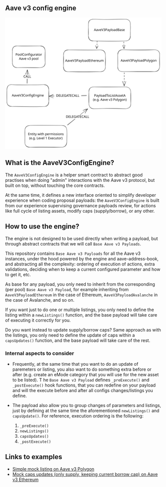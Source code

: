 ## Aave v3 config engine

![Alt text](/resources/configs-engine.svg)

## What is the AaveV3ConfigEngine?

The `AaveV3ConfigEngine` is a helper smart contract to abstract good practises when doing "admin" interactions with the Aave v3 protocol, but built on top, without touching the core contracts.

At the same time, it defines a new interface oriented to simplify developer experience when coding proposal payloads: the `AaveV3ConfigEngine` is built from our experience supervising governance payloads review, for actions like full cycle of listing assets, modify caps (supply/borrow), or any other.

## How to use the engine?

The engine is not designed to be used directly when writing a payload, but through abstract contracts that we will call `Base Aave v3 Payloads`.

This repository contains `Base Aave v3 Payloads` for all the Aave v3 instances, under the hood powered by the engine and aave-address-book, and abstracting all the complexity: ordering of execution of actions, extra validations, deciding when to keep a current configured parameter and how to get it, etc.

As base for any payload, you only need to inherit from the corresponding (per pool) `Base Aave v3 Payload`, for example inheriting from `AaveV3PayloadEthereum` in the case of Ethereum, `AaveV3PayloadAvalanche` in the case of Avalanche, and so on.

If you want just to do one or multiple listings, you only need to define the listing within a `newListings()` function, and the base payload will take care of executing it correctly for you.

Do you want instead to update supply/borrow caps? Same approach as with the listings, you only need to define the update of caps within a `capsUpdates()` function, and the base payload will take care of the rest.

### Internal aspects to consider

- Frequently, at the same time that you want to do an update of paremeters or listing, you also want to do something extra before or after (e.g. create an eMode category that you will use for the new asset to be listed).
T
he `Base Aave v3 Payload` defines `_preExecute()` and `_postExecute()` hook functions, that you can redefine on your payload and will the execute before and after all configs changes/listings you define.

- The payload also allow you to group changes of parameters and listings, just by defining at the same time the aforementioned `newListings()` and `capsUpdate()`. For reference, execution ordering is the following:
  1. `_preExecute()`
  2. `newListings()`
  3. `capsUpdates()`
  4. `_postExecute()`

## Links to examples
- [Simple mock listing on Aave v3 Polygon](../test/mocks/AaveV3PolygonMockListing.sol)
- [Mock caps updates (only supply, keeping current borrow cap) on Aave v3 Ethereum](../test/mocks/AaveV3EthereumMockCapUpdate.sol)


